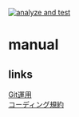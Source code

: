 [![analyze and test](https://github.com/ISC-MakeIT/rackle_client/workflows/analyze%20and%20test/badge.svg)](https://github.com/ISC-MakeIT/rackle_client/actions?query=workflow%3A%22analyze+and+test%22)

# manual
## links
[Git運用](./docs/git_operation/README.md)<br>
[コーディング規約](./docs/coding/README.md)<br>
